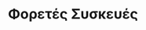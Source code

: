---
layout: slides
title: Φορετές Συσκευές 
image_url: /images/google-glass.jpg
caption: Ο διάχυτος υπολογισμός έχει επιφέρει εξελίξεις στην εποχή της πληροφορίας μέσω της διαδεδομένης χρήσης των φορετών συσκευών, οι οποίες έχουν τη δυνατότητα ανίχνευσης, ανάλυσης και μετάδοσης δεδομένων με τρόπο διάφανο ως προς την αντίληψη.
slides:
  - wearable
  - google-glass
  - apple-smartwatch
  - wristwatch-computer-mann
  - kickstarter-pebble
---
